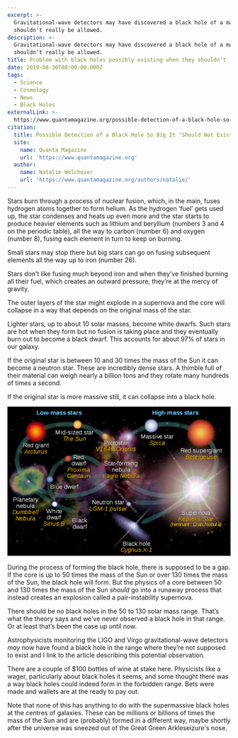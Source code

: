 ```yaml
---
excerpt: >-
  Gravitational-wave detectors may have discovered a black hole of a mass that
  shouldn't really be allowed.
description: >-
  Gravitational-wave detectors may have discovered a black hole of a mass that
  shouldn't really be allowed.
title: Problem with black holes possibly existing when they shouldn’t
date: 2019-08-30T08:00:00.000Z
tags:
  - Science
  - Cosmology
  - News
  - Black Holes
externalLink: >-
  https://www.quantamagazine.org/possible-detection-of-a-black-hole-so-big-it-should-not-exist-20190828/
citation:
  title: Possible Detection of a Black Hole So Big It ‘Should Not Exist’
  site:
    name: Quanta Magazine
    url: 'https://www.quantamagazine.org'
  author:
    name: Natalie Wolchover
    url: 'https://www.quantamagazine.org/authors/natalie/'
---
```

Stars burn through a process of nuclear fusion, which, in the main, fuses hydrogen atoms together to form helium. As the hydrogen ‘fuel’ gets used up, the star condenses and heats up even more and the star starts to produce heavier elements such as lithium and beryllium (numbers 3 and 4 on the periodic table), all the way to carbon (number 6) and oxygen (number 8), fusing each element in turn to keep on burning.

Small stars may stop there but big stars can go on fusing subsequent elements all the way up to iron (number 26).

Stars don’t like fusing much beyond iron and when they’ve finished burning all their fuel, which creates an outward pressure, they’re at the mercy of gravity.

The outer layers of the star might explode in a supernova and the core will collapse in a way that depends on the original mass of the star.

Lighter stars, up to about 10 solar masses, become white dwarfs. Such stars are hot when they form but no fusion is taking place and they eventually burn out to become a black dwarf. This accounts for about 97% of stars in our galaxy.

If the original star is between 10 and 30 times the mass of the Sun it can become a neutron star. These are incredibly dense stars. A thimble full of their material can weigh nearly a billion tons and they rotate many hundreds of times a second.

If the original star is more massive still, it can collapse into a black hole.

![Diagram of stellar evolution.](/assets/images/posts/2019/08/2019-08-30-stellar-evolution.png "@itemprop=image")

During the process of forming the black hole, there is supposed to be a gap. If the core is up to 50 times the mass of the Sun or over 130 times the mass of the Sun, the black hole will form. But the physics of a core between 50 and 130 times the mass of the Sun _should_ go into a runaway process that instead creates an explosion called a pair-instability supernova.

There should be no black holes in the 50 to 130 solar mass range. That’s what the theory says and we’ve never observed a black hole in that range. Or at least that’s been the case up until now.

Astrophysicists monitoring the LIGO and Virgo gravitational-wave detectors _may_ now have found a black hole in the range where they’re not supposed to exist and I link to the article describing this potential observation.

There are a couple of $100 bottles of wine at stake here. Physicists like a wager, particularly about black holes it seems, and some thought there was a way black holes could indeed form in the forbidden range. Bets were made and wallets are at the ready to pay out.

Note that none of this has anything to do with the supermassive black holes at the centres of galaxies. These can be millions or billions of times the mass of the Sun and are (probably) formed in a different way, maybe shortly after the universe was sneezed out of the Great Green Arkleseizure's nose.




